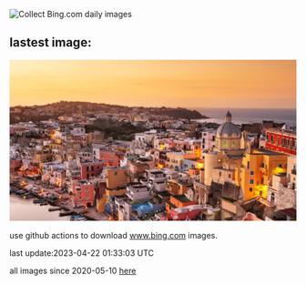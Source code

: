 ![Collect Bing.com daily images](https://github.com/counter2015/bing-daily-images/workflows/Collect%20Bing.com%20daily%20images/badge.svg)
## lastest image:
![](images/ProcidaItaly.jpg)

use github actions to download www.bing.com images.

last update:2023-04-22 01:33:03 UTC

all images since 2020-05-10 [here](https://github.com/counter2015/bing-daily-images/tree/master/images) 
